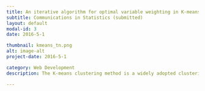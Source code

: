 ```yaml
---
title: An iterative algorithm for optimal variable weighting in K-means clustering
subtitle: Communications in Statistics (submitted)
layout: default
modal-id: 3
date: 2016-5-1

thumbnail: kmeans_tn.png
alt: image-alt
project-date: 2016-5-1

category: Web Development
description: The K-means clustering method is a widely adopted clustering algorithm in data mining and pattern recognition, where the partitions are made by minimizing the total within group sum of squares based on a given set of variables. Weighted K-means clustering is an extension of the K-means method by assigning nonnegative weights to the set of variables. In this paper, we aim to obtain more meaningful and interpretable clusters by deriving the optimal variable weights for weighted K-means clustering. Specifically, we improve the weighted k-means clustering method of Huh and Lim (2009) [1] by introducing a new algorithm to obtain the globally optimal variable weights based on the Karush-Kuhn-Tucker conditions. We present the mathematical formulation for the clustering problem, derive the structural properties of the optimal weights, and implement an iteration algorithm to calculate the optimal weights.  Numerical examples on simulated and real data indicate that our method is superior in both clustering accuracy and computational efficiency.

---
```

